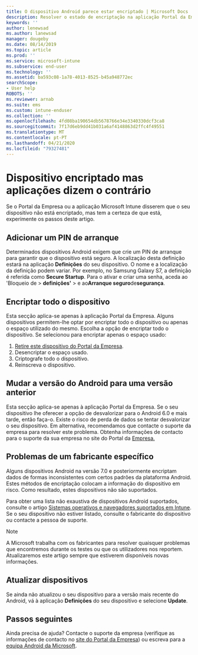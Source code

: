 ```yaml
---
title: O dispositivo Android parece estar encriptado | Microsoft Docs
description: Resolver o estado de encriptação na aplicação Portal da Empresa e Microsoft Intune
keywords: ''
author: lenewsad
ms.author: lanewsad
manager: dougeby
ms.date: 08/14/2019
ms.topic: article
ms.prod: ''
ms.service: microsoft-intune
ms.subservice: end-user
ms.technology: ''
ms.assetid: ba593c08-1a78-4013-8525-b45a948772ec
searchScope:
- User help
ROBOTS: ''
ms.reviewer: arnab
ms.suite: ems
ms.custom: intune-enduser
ms.collection: ''
ms.openlocfilehash: 4fd08ba190654db5678766e34e3340330dcf3ca8
ms.sourcegitcommit: 7f17d6eb9dd41b031a6af4148863d2ffc4f49551
ms.translationtype: MT
ms.contentlocale: pt-PT
ms.lasthandoff: 04/21/2020
ms.locfileid: "79327481"
---
```

# <a name="device-encrypted-but-apps-say-otherwise"></a>Dispositivo encriptado mas aplicações dizem o contrário

Se o Portal da Empresa ou a aplicação Microsoft Intune disserem que o seu dispositivo não está encriptado, mas tem a certeza de que está, experimente os passos deste artigo.  

## <a name="add-a-startup-pin"></a>Adicionar um PIN de arranque

Determinados dispositivos Android exigem que crie um PIN de arranque para garantir que o dispositivo está seguro. A localização desta definição estará na aplicação **Definições** do seu dispositivo. O nome e a localização da definição podem variar. Por exemplo, no Samsung Galaxy S7, a definição é referida como **Secure Startup**. Para o ativar e criar uma senha, aceda ao 'Bloqueio de >  **definições'** > e ao**Arranque seguro**de**segurança**.  

## <a name="encrypt-the-entire-device"></a>Encriptar todo o dispositivo

Esta secção aplica-se apenas à aplicação Portal da Empresa. Alguns dispositivos permitem-lhe optar por encriptar todo o dispositivo ou apenas o espaço utilizado do mesmo. Escolha a opção de encriptar todo o dispositivo. Se selecionou para encriptar apenas o espaço usado:

1. [Retire este dispositivo do Portal da Empresa](unenroll-your-device-from-intune-android.md).
2. Desencriptar o espaço usado.  
3. Criptografe todo o dispositivo.  
4. Reinscreva o dispositivo.  

## <a name="downgrade-your-version-of-android"></a>Mudar a versão do Android para uma versão anterior

Esta secção aplica-se apenas à aplicação Portal da Empresa. Se o seu dispositivo lhe oferecer a opção de desvalorizar para o Android 6.0 e mais tarde, então faça-o. Existe o risco de perda de dados se tentar desvalorizar o seu dispositivo. Em alternativa, recomendamos que contacte o suporte da empresa para resolver este problema. Obtenha informações de contacto para o suporte da sua empresa no site do Portal da [Empresa.](https://go.microsoft.com/fwlink/?linkid=2010980)  

## <a name="specific-manufacturer-issues"></a>Problemas de um fabricante específico

Alguns dispositivos Android na versão 7.0 e posteriormente encriptam dados de formas inconsistentes com certos padrões da plataforma Android. Estes métodos de encriptação colocam a informação do dispositivo em risco. Como resultado, estes dispositivos não são suportados.

Para obter uma lista não exaustiva de dispositivos Android suportados, consulte o artigo [Sistemas operativos e navegadores suportados em Intune](https://docs.microsoft.com/intune/fundamentals/supported-devices-browsers#supported-samsung-knox-standard-devices). Se o seu dispositivo não estiver listado, consulte o fabricante do dispositivo ou contacte a pessoa de suporte.

> [!Note]
> A Microsoft trabalha com os fabricantes para resolver quaisquer problemas que encontremos durante os testes ou que os utilizadores nos reportem. Atualizaremos este artigo sempre que estiverem disponíveis novas informações.

## <a name="update-devices"></a>Atualizar dispositivos

Se ainda não atualizou o seu dispositivo para a versão mais recente do Android, vá à aplicação **Definições** do seu dispositivo e selecione **Update**.  

## <a name="next-steps"></a>Passos seguintes

Ainda precisa de ajuda? Contacte o suporte da empresa (verifique as informações de contacto no [site do Portal da Empresa](https://go.microsoft.com/fwlink/?linkid=2010980)) ou escreva para a <a href="mailto:wintunedroidfbk@microsoft.com?subject=I'm having trouble with enrolling my Android device&body=Describe the issue you're experiencing here.">equipa Android da Microsoft</a>.  
